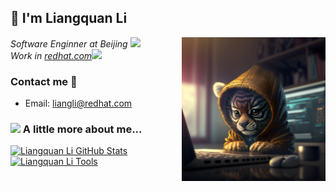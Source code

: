 <h2> 👋 I'm Liangquan Li</h2>
<img align='right' src="./image/IMG_1982.png" width="230">
<p><em>Software Enginner at Beijing </a><img src="https://media.giphy.com/media/fYSnHlufseco8Fh93Z/giphy.gif" width="30"></br>Work in <a href="https://www.redhat.com">redhat.com</a><img src="https://media.giphy.com/media/WUlplcMpOCEmTGBtBW/giphy.gif" width="30"> 
</em></p>

### Contact me 📱
+ Email: liangli@redhat.com


### <img src="https://media.giphy.com/media/VgCDAzcKvsR6OM0uWg/giphy.gif" width="50"> A little more about me...

<a href="https://github.com/liangquanLi930">
<img height="120px" src="https://github-readme-stats.vercel.app/api?username=LiangquanLi930&count_private=true&show_icons=true&hide_title=true&include_all_commits=true&theme=radical&line_height=21&text_color=000&icon_color=000&bg_color=0,ea6161,ffc64d,fffc4d,52fa5a&theme=graywhite" alt="Liangquan Li GitHub Stats"/>
<img height="120px" src="https://github-readme-stats.vercel.app/api/top-langs/?username=LiangquanLi930&hide=html&hide_title=true&hide_border=true&layout=compact&langs_count=7&exclude_repo=comp426,Redventures-Movie-Quotes&text_color=000&icon_color=fff&bg_color=0,52fa5a,4dfcff,c64dff&theme=graywhite" alt="Liangquan Li Tools"/>
</a>

